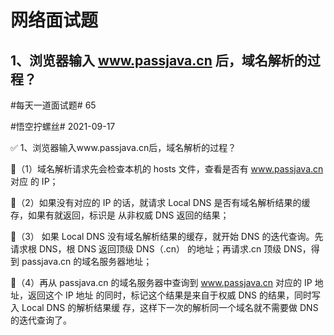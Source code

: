 # 网络面试题

## 1、浏览器输入 www.passjava.cn 后，域名解析的过程？

\#每天一道面试题# 65

\#悟空拧螺丝# 2021-09-17



✅ 1、浏览器输入www.passjava.cn后，域名解析的过程？


🎯（1）域名解析请求先会检查本机的 hosts 文件，查看是否有 www.passjava.cn 对应 的 IP；

🎯（2）如果没有对应的 IP 的话，就请求 Local DNS 是否有域名解析结果的缓存，如果有就返回，标识是 从非权威 DNS 返回的结果； 

🎯（3） 如果 Local DNS 没有域名解析结果的缓存，就开始 DNS 的迭代查询。先请求根 DNS，根 DNS 返回顶级 DNS（.cn） 的地址；再请求.cn 顶级 DNS，得到 passjava.cn 的域名服务器地址；

🎯（4）再从 passjava.cn 的域名服务器中查询到 www.passjava.cn 对应的 IP 地址，返回这个 IP 地址 的同时，标记这个结果是来自于权威 DNS 的结果，同时写入 Local DNS 的解析结果缓 存，这样下一次的解析同一个域名就不需要做 DNS 的迭代查询了。



